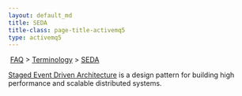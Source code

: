 ```yaml
---
layout: default_md
title: SEDA 
title-class: page-title-activemq5
type: activemq5
---
```


 [FAQ](faq) > [Terminology](terminology) > [SEDA](seda)


[Staged Event Driven Architecture](https://en.wikipedia.org/wiki/Staged_event-driven_architecture) is a design pattern for building high performance and scalable distributed systems.

